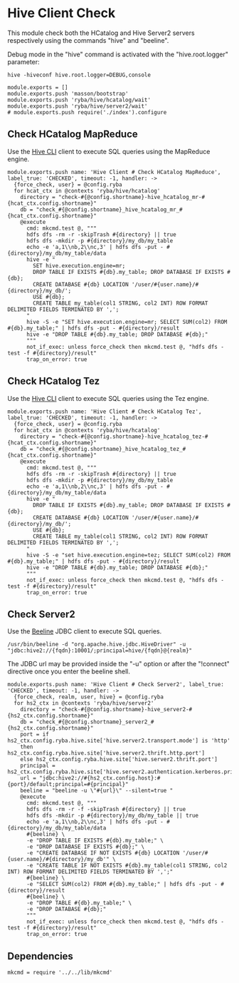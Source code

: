   
# Hive Client Check

This module check both the HCatalog and Hive Server2 servers respectively using
the commands "hive" and "beeline".

Debug mode in the "hive" command is activated with the "hive.root.logger"
parameter:

```
hive -hiveconf hive.root.logger=DEBUG,console
```

    module.exports = []
    module.exports.push 'masson/bootstrap'
    module.exports.push 'ryba/hive/hcatalog/wait'
    module.exports.push 'ryba/hive/server2/wait'
    # module.exports.push require('./index').configure

## Check HCatalog MapReduce

Use the [Hive CLI][hivecli] client to execute SQL queries using the MapReduce
engine.

    module.exports.push name: 'Hive Client # Check HCatalog MapReduce', label_true: 'CHECKED', timeout: -1, handler: ->
      {force_check, user} = @config.ryba
      for hcat_ctx in @contexts 'ryba/hive/hcatalog'
        directory = "check-#{@config.shortname}-hive_hcatalog_mr-#{hcat_ctx.config.shortname}"
        db = "check_#{@config.shortname}_hive_hcatalog_mr_#{hcat_ctx.config.shortname}"
        @execute
          cmd: mkcmd.test @, """
          hdfs dfs -rm -r -skipTrash #{directory} || true
          hdfs dfs -mkdir -p #{directory}/my_db/my_table
          echo -e 'a,1\\nb,2\\nc,3' | hdfs dfs -put - #{directory}/my_db/my_table/data
          hive -e "
            SET hive.execution.engine=mr;
            DROP TABLE IF EXISTS #{db}.my_table; DROP DATABASE IF EXISTS #{db};
            CREATE DATABASE #{db} LOCATION '/user/#{user.name}/#{directory}/my_db/';
            USE #{db};
            CREATE TABLE my_table(col1 STRING, col2 INT) ROW FORMAT DELIMITED FIELDS TERMINATED BY ',';
          "
          hive -S -e "SET hive.execution.engine=mr; SELECT SUM(col2) FROM #{db}.my_table;" | hdfs dfs -put - #{directory}/result
          hive -e "DROP TABLE #{db}.my_table; DROP DATABASE #{db};"
          """
          not_if_exec: unless force_check then mkcmd.test @, "hdfs dfs -test -f #{directory}/result"
          trap_on_error: true

## Check HCatalog Tez

Use the [Hive CLI][hivecli] client to execute SQL queries using the Tez engine.

    module.exports.push name: 'Hive Client # Check HCatalog Tez', label_true: 'CHECKED', timeout: -1, handler: ->
      {force_check, user} = @config.ryba
      for hcat_ctx in @contexts 'ryba/hive/hcatalog'
        directory = "check-#{@config.shortname}-hive_hcatalog_tez-#{hcat_ctx.config.shortname}"
        db = "check_#{@config.shortname}_hive_hcatalog_tez_#{hcat_ctx.config.shortname}"
        @execute
          cmd: mkcmd.test @, """
          hdfs dfs -rm -r -skipTrash #{directory} || true
          hdfs dfs -mkdir -p #{directory}/my_db/my_table
          echo -e 'a,1\\nb,2\\nc,3' | hdfs dfs -put - #{directory}/my_db/my_table/data
          hive -e "
            DROP TABLE IF EXISTS #{db}.my_table; DROP DATABASE IF EXISTS #{db};
            CREATE DATABASE #{db} LOCATION '/user/#{user.name}/#{directory}/my_db/';
            USE #{db};
            CREATE TABLE my_table(col1 STRING, col2 INT) ROW FORMAT DELIMITED FIELDS TERMINATED BY ',';
          "
          hive -S -e "set hive.execution.engine=tez; SELECT SUM(col2) FROM #{db}.my_table;" | hdfs dfs -put - #{directory}/result
          hive -e "DROP TABLE #{db}.my_table; DROP DATABASE #{db};"
          """
          not_if_exec: unless force_check then mkcmd.test @, "hdfs dfs -test -f #{directory}/result"
          trap_on_error: true

## Check Server2

Use the [Beeline][beeline] JDBC client to execute SQL queries.

```
/usr/bin/beeline -d "org.apache.hive.jdbc.HiveDriver" -u "jdbc:hive2://{fqdn}:10001/;principal=hive/{fqdn}@{realm}"
```

The JDBC url may be provided inside the "-u" option or after the "!connect"
directive once you enter the beeline shell.

    module.exports.push name: 'Hive Client # Check Server2', label_true: 'CHECKED', timeout: -1, handler: ->
      {force_check, realm, user, hive} = @config.ryba
      for hs2_ctx in @contexts 'ryba/hive/server2'
        directory = "check-#{@config.shortname}-hive_server2-#{hs2_ctx.config.shortname}"
        db = "check_#{@config.shortname}_server2_#{hs2_ctx.config.shortname}"
        port = if hs2_ctx.config.ryba.hive.site['hive.server2.transport.mode'] is 'http'
        then hs2_ctx.config.ryba.hive.site['hive.server2.thrift.http.port']
        else hs2_ctx.config.ryba.hive.site['hive.server2.thrift.port']
        principal = hs2_ctx.config.ryba.hive.site['hive.server2.authentication.kerberos.principal']
        url = "jdbc:hive2://#{hs2_ctx.config.host}:#{port}/default;principal=#{principal}"
        beeline = "beeline -u \"#{url}\" --silent=true "
        @execute
          cmd: mkcmd.test @, """
          hdfs dfs -rm -r -f -skipTrash #{directory} || true
          hdfs dfs -mkdir -p #{directory}/my_db/my_table || true
          echo -e 'a,1\\nb,2\\nc,3' | hdfs dfs -put - #{directory}/my_db/my_table/data
          #{beeline} \
          -e "DROP TABLE IF EXISTS #{db}.my_table;" \
          -e "DROP DATABASE IF EXISTS #{db};" \
          -e "CREATE DATABASE IF NOT EXISTS #{db} LOCATION '/user/#{user.name}/#{directory}/my_db'" \
          -e "CREATE TABLE IF NOT EXISTS #{db}.my_table(col1 STRING, col2 INT) ROW FORMAT DELIMITED FIELDS TERMINATED BY ',';"
          #{beeline} \
          -e "SELECT SUM(col2) FROM #{db}.my_table;" | hdfs dfs -put - #{directory}/result
          #{beeline} \
          -e "DROP TABLE #{db}.my_table;" \
          -e "DROP DATABASE #{db};"
          """
          not_if_exec: unless force_check then mkcmd.test @, "hdfs dfs -test -f #{directory}/result"
          trap_on_error: true

## Dependencies

    mkcmd = require '../../lib/mkcmd'

[hivecli]: https://cwiki.apache.org/confluence/display/Hive/LanguageManual+Cli
[beeline]: https://cwiki.apache.org/confluence/display/Hive/HiveServer2+Clients#HiveServer2Clients-Beeline%E2%80%93NewCommandLineShell
